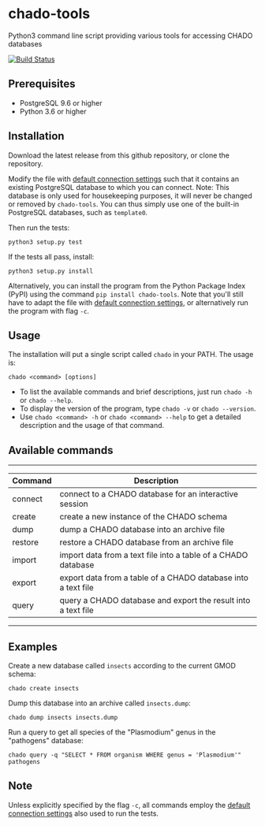 # chado-tools

Python3 command line script providing various tools for accessing CHADO databases

[![Build Status](https://travis-ci.org/sanger-pathogens/chado-tools.svg?branch=master)](https://travis-ci.org/sanger-pathogens/chado-tools)

## Prerequisites

* PostgreSQL 9.6 or higher
* Python 3.6 or higher

## Installation

Download the latest release from this github repository, or clone the repository.

Modify the file with [default connection settings](pychado/data/defaultDatabase.yml) such that it contains an existing PostgreSQL database to which you can connect.
Note: This database is only used for housekeeping purposes, it will never be changed or removed by `chado-tools`. You can thus simply use one of the built-in PostgreSQL databases, such as `template0`. 

Then run the tests:

    python3 setup.py test

If the tests all pass, install:

    python3 setup.py install
    
Alternatively, you can install the program from the Python Package Index (PyPI) using the command `pip install chado-tools`.
Note that you'll still have to adapt the file with [default connection settings](pychado/data/defaultDatabase.yml),
or alternatively run the program with flag `-c`.

## Usage

The installation will put a single script called `chado` in your PATH.
The usage is:

    chado <command> [options]

* To list the available commands and brief descriptions, just run `chado -h` or `chado --help`.
* To display the version of the program, type `chado -v` or `chado --version`.
* Use `chado <command> -h` or `chado <command> --help` to get a detailed description and the usage of that command.

## Available commands

------------------------------------------------------------------------------------------------
| Command               | Description                                                          |
|-----------------------|----------------------------------------------------------------------|
| connect               | connect to a CHADO database for an interactive session               |
| create                | create a new instance of the CHADO schema                            |
| dump                  | dump a CHADO database into an archive file                           |
| restore               | restore a CHADO database from an archive file                        |
| import                | import data from a text file into a table of a CHADO database        |
| export                | export data from a table of a CHADO database into a text file        |
| query                 | query a CHADO database and export the result into a text file        |
------------------------------------------------------------------------------------------------

## Examples

Create a new database called `insects` according to the current GMOD schema:

    chado create insects
    
Dump this database into an archive called `insects.dump`:

    chado dump insects insects.dump

Run a query to get all species of the "Plasmodium" genus in the "pathogens" database:

    chado query -q "SELECT * FROM organism WHERE genus = 'Plasmodium'" pathogens

## Note

Unless explicitly specified by the flag `-c`, all commands employ the [default connection settings](pychado/data/defaultDatabase.yml) also used to run the tests.
